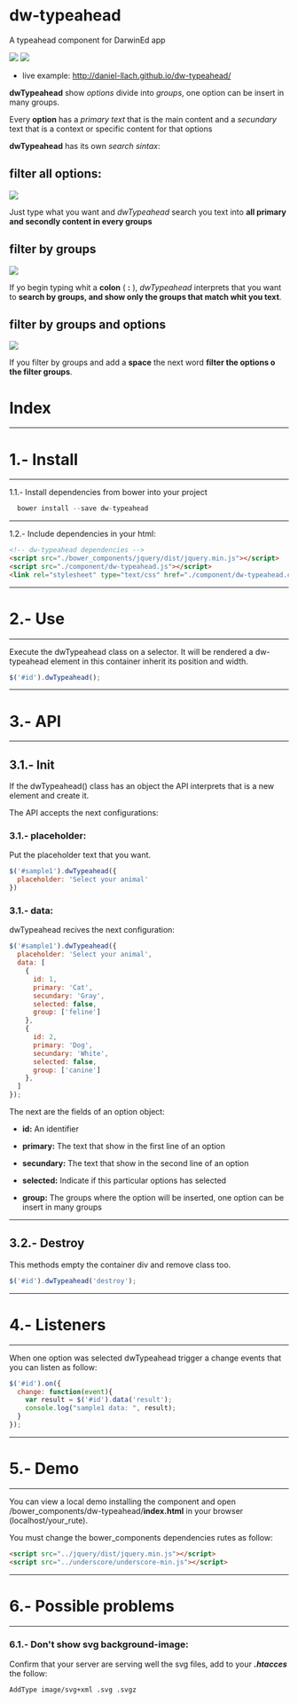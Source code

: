 # dw-typeahead
A typeahead component for DarwinEd app

<img src="https://raw.githubusercontent.com/daniel-llach/dw-typeahead/master/img/img1.png">
<img src="https://raw.githubusercontent.com/daniel-llach/dw-typeahead/master/img/img2.png">

* live example: http://daniel-llach.github.io/dw-typeahead/

**dwTypeahead** show *options* divide into *groups*, one option can be insert in many groups.

Every **option** has a *primary text* that is the main content and a *secundary* text that is a context or specific content for that options

**dwTypeahead** has its own *search sintax*:

## filter all options:

<img src="https://raw.githubusercontent.com/daniel-llach/dw-typeahead/master/img/img2b.png">

Just type what you want and *dwTypeahead* search you text into **all primary and secondly content in every groups**

## filter by groups

<img src="https://raw.githubusercontent.com/daniel-llach/dw-typeahead/master/img/img3.png">

If yo begin typing whit a **colon** ( **:** ), *dwTypeahead* interprets that you want to **search by groups, and show only the groups that match whit you text**.

## filter by groups and options

<img src="https://raw.githubusercontent.com/daniel-llach/dw-typeahead/master/img/img4.png">

If you filter by groups and add a **space** the next word **filter the options o the filter groups**.


# Index

---

# 1.- Install

---

1.1.- Install dependencies from bower into your project

```javascript
  bower install --save dw-typeahead
```

---

1.2.- Include dependencies in your html:

```html
<!-- dw-typeahead dependencies -->
<script src="./bower_components/jquery/dist/jquery.min.js"></script>
<script src="./component/dw-typeahead.js"></script>
<link rel="stylesheet" type="text/css" href="./component/dw-typeahead.css">
```

---

# 2.- Use

---

Execute the dwTypeahead class on a selector. It will be rendered a dw-typeahead element in this container inherit its position and width.

```javascript
$('#id').dwTypeahead();
```

 ---

 # 3.- API

 ---

 ## 3.1.- Init
If the dwTypeahead() class has an object the API interprets that is a new element and create it.


The API accepts the next configurations:

### 3.1.- placeholder:

Put the placeholder text that you want.
```javascript
$('#sample1').dwTypeahead({
  placeholder: 'Select your animal'
})
```

### 3.1.- data:
dwTypeahead recives the next configuration:

```javascript
$('#sample1').dwTypeahead({
  placeholder: 'Select your animal',
  data: [
    {
      id: 1,
      primary: 'Cat',
      secundary: 'Gray',
      selected: false,
      group: ['feline']
    },
    {
      id: 2,
      primary: 'Dog',
      secundary: 'White',
      selected: false,
      group: ['canine']
    },
  ]
});
```

The next are the fields of an option object:

- **id:** An identifier

- **primary:** The text that show in the first line of an option

- **secundary:** The text that show in the second line of an option

- **selected:** Indicate if this particular options has selected

- **group:** The groups where the option will be inserted, one option can be insert in many groups

---

## 3.2.- Destroy
This methods empty the container div and remove class too.
```javascript
$('#id').dwTypeahead('destroy');
```

---

# 4.- Listeners

---

When one option was selected dwTypeahead trigger a change events that you can listen as follow:

```javascript
$('#id').on({
  change: function(event){
    var result = $('#id').data('result');
    console.log("sample1 data: ", result);
  }
});
```

---

# 5.- Demo

---

You can view a local demo installing the component and open /bower_components/dw-typeahead/**index.html** in your browser (localhost/your_rute).

You must change the bower_components dependencies rutes as follow:

```html
<script src="../jquery/dist/jquery.min.js"></script>
<script src="../underscore/underscore-min.js"></script>
```

---

# 6.- Possible problems

---

### 6.1.- Don't show svg background-image:

Confirm that your server are serving well the svg files, add to your ***.htacces*** the follow:
```bash
AddType image/svg+xml .svg .svgz
```
